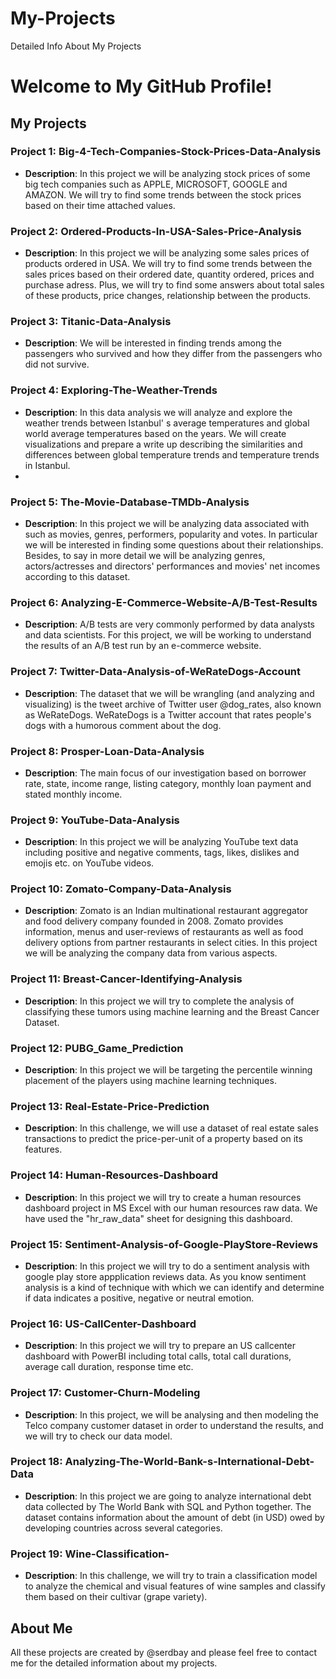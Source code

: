 # My-Projects
Detailed Info About My Projects

# Welcome to My GitHub Profile!

## My Projects

### Project 1: Big-4-Tech-Companies-Stock-Prices-Data-Analysis
- **Description**: In this project we will be analyzing stock prices of some big tech companies such as APPLE, MICROSOFT, GOOGLE and AMAZON. We will try to find some trends between the stock prices based on their time attached values.

### Project 2: Ordered-Products-In-USA-Sales-Price-Analysis
- **Description**: In this project we will be analyzing some sales prices of products ordered in USA. We will try to find some trends between the sales prices based on their ordered date, quantity ordered, prices and purchase adress. Plus, we will try to find some answers about total sales of these products, price changes, relationship between the products.

### Project 3: Titanic-Data-Analysis
- **Description**: We will be interested in finding trends among the passengers who survived and how they differ from the passengers who did not survive.

### Project 4: Exploring-The-Weather-Trends
- **Description**: In this data analysis we will analyze and explore the weather trends between Istanbul' s average temperatures and global world average temperatures based on the years. We will create visualizations and prepare a write up describing the similarities and differences between global temperature trends and temperature trends in Istanbul.
- 
### Project 5: The-Movie-Database-TMDb-Analysis
- **Description**: In this project we will be analyzing data associated with such as movies, genres, performers, popularity and votes. In particular we will be interested in finding some questions about their relationships. Besides, to say in more detail we will be analyzing genres, actors/actresses and directors' performances and movies' net incomes according to this dataset.

### Project 6: Analyzing-E-Commerce-Website-A/B-Test-Results
- **Description**: A/B tests are very commonly performed by data analysts and data scientists. For this project, we will be working to understand the results of an A/B test run by an e-commerce website.

### Project 7: Twitter-Data-Analysis-of-WeRateDogs-Account
- **Description**: The dataset that we will be wrangling (and analyzing and visualizing) is the tweet archive of Twitter user @dog_rates, also known as WeRateDogs. WeRateDogs is a Twitter account that rates people's dogs with a humorous comment about the dog.

### Project 8: Prosper-Loan-Data-Analysis
- **Description**: The main focus of our investigation based on borrower rate, state, income range, listing category, monthly loan payment and stated monthly income.

### Project 9: YouTube-Data-Analysis
- **Description**: In this project we will be analyzing YouTube text data including positive and negative comments, tags, likes, dislikes and emojis etc. on YouTube videos.

### Project 10: Zomato-Company-Data-Analysis
- **Description**: Zomato is an Indian multinational restaurant aggregator and food delivery company founded in 2008. Zomato provides information, menus and user-reviews of restaurants as well as food delivery options from partner restaurants in select cities. In this project we will be analyzing the company data from various aspects.

### Project 11: Breast-Cancer-Identifying-Analysis
- **Description**: In this project we will try to complete the analysis of classifying these tumors using machine learning and the Breast Cancer Dataset.

### Project 12: PUBG_Game_Prediction
- **Description**: In this project we will be targeting the percentile winning placement of the players using machine learning techniques. 

### Project 13: Real-Estate-Price-Prediction
- **Description**: In this challenge, we will use a dataset of real estate sales transactions to predict the price-per-unit of a property based on its features. 

### Project 14: Human-Resources-Dashboard
- **Description**: In this project we will try to create a human resources dashboard project in MS Excel with our human resources raw data. We have used the "hr_raw_data" sheet for designing this dashboard.

### Project 15: Sentiment-Analysis-of-Google-PlayStore-Reviews
- **Description**: In this project we will try to do a sentiment analysis with google play store appplication reviews data. As you know sentiment analysis is a kind of technique with which we can identify and determine if data indicates a positive, negative or neutral emotion.

### Project 16: US-CallCenter-Dashboard
- **Description**: In this project we will try to prepare an US callcenter dashboard with PowerBI including total calls, total call durations, average call duration, response time etc.

### Project 17: Customer-Churn-Modeling
- **Description**: In this project, we will be analysing and then modeling the Telco company customer dataset in order to understand the results, and we will try to check our data model.

### Project 18: Analyzing-The-World-Bank-s-International-Debt-Data
- **Description**: In this project we are going to analyze international debt data collected by The World Bank with SQL and Python together. The dataset contains information about the amount of debt (in USD) owed by developing countries across several categories.

### Project 19: Wine-Classification-
- **Description**: In this challenge, we will try to train a classification model to analyze the chemical and visual features of wine samples and classify them based on their cultivar (grape variety).

## About Me
All these projects are created by @serdbay and please feel free to contact me for the detailed information about my projects.
